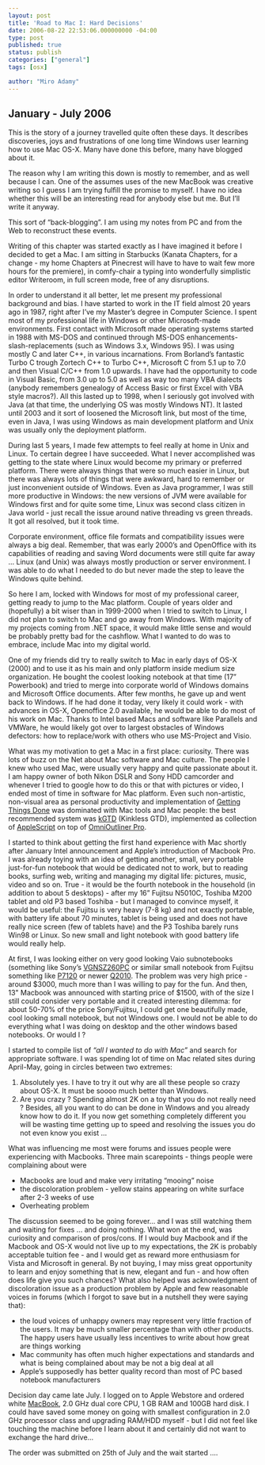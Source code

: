 ```yaml
---
layout: post
title: 'Road to Mac I: Hard Decisions'
date: 2006-08-22 22:53:06.000000000 -04:00
type: post
published: true
status: publish
categories: ["general"]
tags: [osx]

author: "Miro Adamy"
---
```

## January - July 2006

<p>This is the story of a journey travelled quite often these days. It describes discoveries, joys and frustrations of one long time Windows user learning how to use Mac OS-X. Many have done this before, many have blogged about it.</p>
<p>The reason why I am writing this down is mostly to remember, and as well because I can. One of the assumes uses of the new MacBook was creative writing so I guess I am trying fulfill the promise to myself. I have no idea whether this will be an interesting read for anybody else but me. But I’ll write it anyway.</p>
<p>This sort of “back-blogging”. I am using my notes from PC and from the Web to reconstruct these events.</p>
<p>Writing of this chapter was started exactly as I have imagined it before I decided to get a Mac. I am sitting in Starbucks (Kanata Chapters, for a change - my home Chapters at Pinecrest will have to have to wait few more hours for the premiere), in comfy-chair a typing into wonderfully simplistic editor Writeroom, in full screen mode, free of any disruptions.</p>
<p>In order to understand it all better, let me present my professional background and bias. I have started to work in the IT field almost 20 years ago in 1987, right after I’ve my Master’s degree in Computer Science. I spent most of my professional life in Windows or other Microsoft-made environments. First contact with Microsoft made operating systems started in 1988 with MS-DOS and continued through MS-DOS enhancements-slash-replacements (such as Windows 3.x, Windows 95). I was using mostly C and later C++, in various incarnations. From Borland’s fantastic Turbo C trough Zortech C++ to Turbo C++, Microsoft C from 5.1 up to 7.0 and then Visual C/C++ from 1.0 upwards. I have had the opportunity to code in Visual Basic, from 3.0 up to 5.0 as well as way too many VBA dialects (anybody remembers genealogy of Access Basic or first Excel with VBA style macros?). All this lasted up to 1998, when I seriously got involved with Java (at that time, the underlying OS was mostly Windows NT). It lasted until 2003 and it sort of loosened the Microsoft link, but most of the time, even in Java, I was using Windows as main development platform and Unix was usually only the deployment platform.</p>
<p>During last 5 years, I made few attempts to feel really at home in Unix and Linux. To certain degree I have succeeded. What I never accomplished was getting to the state where Linux would become my primary or preferred platform. There were always things that were so much easier in Linux, but there was always lots of things that were awkward, hard to remember or just inconvenient outside of Windows. Even as Java programmer, I was still more productive in Windows: the new versions of JVM were available for Windows first and for quite some time, Linux was second class citizen in Java world - just recall the issue around native threading vs green threads. It got all resolved, but it took time.</p>
<p>Corporate environment, office file formats and compatibility issues were always a big deal. Remember, that was early 2000’s and OpenOffice with its capabilities of reading and saving Word documents were still quite far away … Linux (and Unix) was always mostly production or server environment. I was able to do what I needed to do but never made the step to leave the Windows quite behind.</p>
<p>So here I am, locked with Windows for most of my professional career, getting ready to jump to the Mac platform. Couple of years older and (hopefully) a bit wiser than in 1999-2000 when I tried to switch to Linux, I did not plan to switch to Mac and go away from Windows. With majority of my projects coming from .NET space, it would make little sense and would be probably pretty bad for the cashflow. What I wanted to do was to embrace, include Mac into my digital world.</p>
<p>One of my friends did try to really switch to Mac in early days of OS-X (2000) and to use it as his main and only platform inside medium size organization. He bought the coolest looking notebook at that time (17” Powerbook) and tried to merge into corporate world of Windows domains and Microsoft Office documents. After few months, he gave up and went back to Windows. If he had done it today, very likely it could work - with advances in OS-X, Openoffice 2.0 available, he would be able to do most of his work on Mac. Thanks to Intel based Macs and software like Parallels and VMWare, he would likely got over to largest obstacles of Windows defectors: how to replace/work with others who use MS-Project and Visio.</p>
<p>What was my motivation to get a Mac in a first place: curiosity. There was lots of buzz on the Net about Mac software and Mac culture. The people I knew who used Mac, were usually very happy and quite passionate about it. I am happy owner of both Nikon DSLR and Sony HDD camcorder and whenever I tried to google how to do this or that with pictures or video, I ended most of time in software for Mac platform. Even such non-artistic, non-visual area as personal productivity and implementation of <a href="http://www.43folders.com/2004/09/08/getting-started-with-getting-things-done/">Getting Things Done</a> was dominated with Mac tools and Mac people: the best recommended system was <a href="http://kinkless.com/">kGTD</a> (Kinkless GTD), implemented as collection of <a href="http://www.apple.com/macosx/features/applescript/">AppleScript</a> on top of <a href="http://www.omnigroup.com/applications/omnioutliner/">OmniOutliner Pro</a>.</p>
<p>I started to think about getting the first hand experience with Mac shortly after January Intel announcement and Apple’s introduction of Macbook Pro. I was already toying with an idea of getting another, small, very portable just-for-fun notebook that would be dedicated not to work, but to reading books, surfing web, writing and managing my digital life: pictures, music, video and so on. True - it would be the fourth notebook in the household (in addition to about 5 desktops) - after my 16” Fujitsu N5010C, Toshiba M200 tablet and old P3 based Toshiba - but I managed to convince myself, it would be useful: the Fujitsu is very heavy (7-8 kg) and not exactly portable, with battery life about 70 minutes, tablet is being used and does not have really nice screen (few of tablets have) and the P3 Toshiba barely runs Win98 or Linux. So new small and light notebook with good battery life would really help.</p>
<p>At first, I was looking either on very good looking Vaio subnotebooks (something like Sony’s <a href="http://www.sonystyle.ca/commerce/servlet/ProductDetailDisplay?storeId=10001&amp;langId=-1&amp;catalogId=10001&amp;productId=1002819&amp;navigationPath=32009n100298n100192" title="VGNSZ260PC">VGNSZ260PC</a>  or similar small notebook from Fujitsu something like <a href="http://store.shopfujitsu.com/ca/EcomCA/buildseriesbean.do?series=P7120" title="P7120">P7120</a>   or newer <a href="http://store.shopfujitsu.com/ca/EcomCA/buildseriesbean.do?series=Q2010" title="Q2010">Q2010</a>. The problem was very high price - around $3000, much more than I was willing to pay for the fun. And then, 13" Macbook was announced with starting price of $1500, with of the size I still could consider very portable and it created interesting dilemma: for about 50-70% of the price Sony/Fujitsu, I could get one beautifully made, cool looking small notebook, but not Windows one. I would not be able to do everything what I was doing on desktop and the other windows based notebooks. Or would I ?</p>
<p>I started to compile list of <i>“all I wanted to do with Mac”</i> and search for appropriate software. I was spending lot of time on Mac related sites during April-May, going in circles between two extremes:</p>
<ol>
<li>Absolutely yes. I have to try it out why are all these people so crazy about OS-X. It must be soooo much better than Windows.</li>
<li>Are you crazy ? Spending almost 2K on a toy that you do not really need ? Besides, all you want to do can be done in Windows and you already know how to do it. If you now get something completely different you will be wasting time getting up to speed and resolving the issues you do not even know you exist …</li>
</ol>
<p>What was influencing me most were forums and issues people were experiencing with Macbooks. Three main scarepoints - things people were complaining about were</p>
<ul>
<li>Macbooks are loud and make very irritating “mooing” noise</li>
<li>the discoloration problem - yellow stains appearing on white surface after 2-3 weeks of use</li>
<li>Overheating problem</li>
</ul>
<p>The discussion seemed to be going forever… and I was still watching them and waiting for fixes … and doing nothing. What won at the end, was curiosity and comparison of pros/cons. If I would buy Macbook and if the Macbook and OS-X would not live up to my expectations, the 2K is probably acceptable tuition fee - and I would get as reward more enthusiasm for Vista and Microsoft in general. By not buying, I may miss great opportunity to learn and enjoy something that is new, elegant and fun - and how often does life give you such chances? What also helped was acknowledgment of discoloration issue as a production problem by Apple and few reasonable voices in forums (which I forgot to save but in a nutshell they were saying that):</p>
<ul>
<li>the loud voices of unhappy owners may represent very little fraction of the users. It may be much smaller percentage than with other products. The happy users have usually less incentives to write about how great are things working</li>
<li>Mac community has often much higher expectations and standards and what is being complained about may be not a big deal at all</li>
<li>Apple’s supposedly has better quality record than most of PC based notebook manufacturers</li>
</ul>
<p>Decision day came late July. I logged on to Apple Webstore and ordered white <a href="http://www.apple.com/ca/macbook/macbook.html">MacBook</a>, 2.0 GHz dual core CPU, 1 GB RAM and 100GB hard disk. I could have saved some money on going with smallest configuration in 2.0 GHz processor class and upgrading RAM/HDD myself - but I did not feel like touching the machine before I learn about it and certainly did not want to exchange the hard drive…</p>
<p>The order was submitted on 25th of July and the wait started ….</p>
